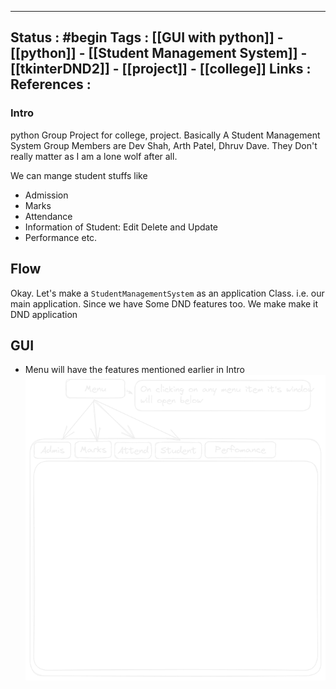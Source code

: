
---
Status : #begin
Tags : [[GUI with python]]  -  [[python]]  -  [[Student Management System]]  -  [[tkinterDND2]]  -  [[project]]  - [[college]]
Links :  
References :
---
### Intro

python Group Project  for college, project.
Basically A Student Management System
Group Members are Dev Shah, Arth Patel, Dhruv Dave. They Don't really matter as I am a lone wolf after all. 

We can mange student stuffs like
- Admission
- Marks
- Attendance
- Information of Student: Edit Delete and Update
- Performance
etc.

## Flow
Okay.
Let's make a ```StudentManagementSystem```  as an application Class. i.e. our main application.
Since we have Some DND features too. We make make it DND application


## GUI

- Menu will have the features mentioned earlier in Intro 
![Pasted image 20230226031430.png](<./attachments/Pasted image 20230226031430.png>)



